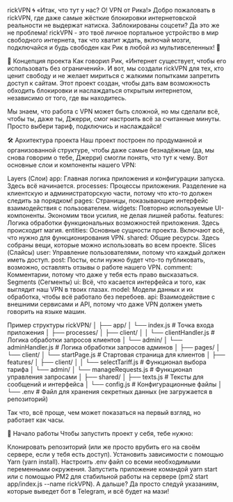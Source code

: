 rickVPN 🌀
«Итак, что тут у нас? О! VPN от Рика!»
Добро пожаловать в rickVPN, где даже самые жёсткие блокировки интернетовской реальности не выдержат натиска. Заблокированы соцсети? Да это же не проблема! rickVPN - это твоё личное портальное устройство в мир свободного интернета, так что хватит ждать, включай мозги, подключайся и будь свободен как Рик в любой из мультивселенных! 🚀

🧪 Концепция проекта
Как говорил Рик, «Интернет существует, чтобы его использовать без ограничений». И вот, мы создали rickVPN для тех, кто ценит свободу и не желает мириться с жалкими попытками запретить доступ к сайтам. Этот проект создан, чтобы дать вам возможность обходить блокировки и наслаждаться открытым интернетом, независимо от того, где вы находитесь.

Мы знаем, что работа с VPN может быть сложной, но мы сделали всё, чтобы ты, даже ты, Джерри, смог настроить всё за считанные минуты. Просто выбери тариф, подключись и наслаждайся!

🛠️ Архитектура проекта
Наш проект построен по продуманной и организованной структуре, чтобы даже самые безнадёжные (да, мы снова говорим о тебе, Джерри) смогли понять, что тут к чему. Вот основные слои и компоненты нашего VPN:

Layers (Слои)
app: Главная логика приложения и конфигурации запуска. Здесь всё начинается.
processes: Процессы приложения. Разделение на клиентскую и администраторскую части, потому что кто-то должен следить за порядком!
pages: Страницы, показывающие интерфейс взаимодействия с пользователем.
widgets: Повторно используемые UI-компоненты. Экономим твои усилия, не делая лишней работы.
features: Логика обработки функциональных возможностей приложения. Здесь происходит магия.
entities: Основные сущности проекта. Включают всё, что нужно для функционирования VPN.
shared: Общие ресурсы. Здесь собраны вещи, которые можно использовать во всем проекте.
Slices (Слайсы)
user: Управление пользователями, потому что каждый должен иметь доступ.
post: Посты, если нужно будет что-то публиковать, возможно, оставлять отзывы о работе нашего VPN.
comment: Комментарии, потому что даже у тебя есть право высказаться.
Segments (Сегменты)
ui: Всё, что касается интерфейса и того, как выглядит наш VPN в твоих глазах.
model: Модели данных и их обработка, чтобы всё работало без перебоев.
api: Взаимодействие с внешними сервисами и API, потому что даже VPN должен уметь говорить на языке машин.

Пример структуры
rickVPN/
│
├── app/
│   └── index.js               # Точка входа приложения
│
├── processes/
│   ├── client/
│   │   └── clientHandler.js   # Логика обработки запросов клиентов
│   └── admin/
│       └── adminHandler.js    # Логика обработки запросов админов
│
├── pages/
│   └── client/
│       └── startPage.js       # Стартовая страница для клиентов
│
├── features/
│   ├── client/
│   │   └── selectTariff.js    # Функционал выбора тарифа
│   └── admin/
│       └── manageRequests.js  # Функционал управления запросами
│
├── shared/
│   ├── texts.js               # Тексты для сообщений и интерфейса
│   └── config.js              # Конфигурационные файлы
│
└── .env                       # Файл для хранения секретных данных (не загружается в репозиторий)

Так что, всё проще, чем может показаться на первый взгляд, но работает как часы.

🎉 Начало работы
Чтобы запустить проект у себя, тебе нужно:

Клонировать репозиторий (или же просто врубить его на своём сервере, если у тебя есть доступ).
Установить зависимости с помощью Yarn (yarn install).
Настроить .env файл со всеми необходимыми переменными окружения.
Запустить приложение командой yarn start или с помощью PM2 для стабильной работы на сервере (pm2 start app/index.js --name rickVPN).
А дальше? Да просто следуй указаниям, которые выведет бот в Telegram, и всё будет на мази!